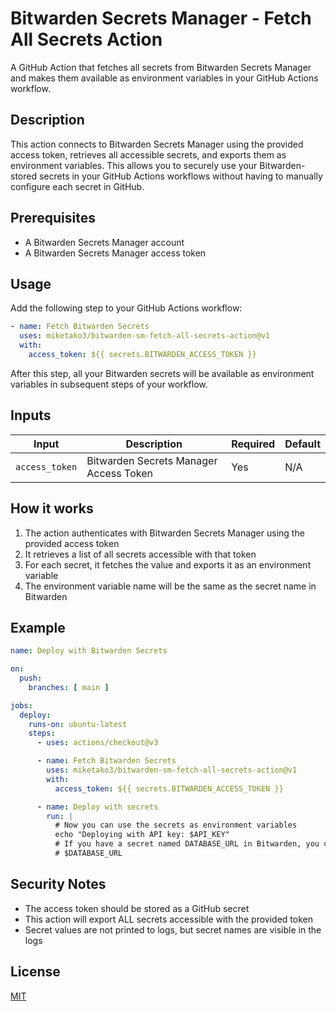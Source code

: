 # Bitwarden Secrets Manager - Fetch All Secrets Action

A GitHub Action that fetches all secrets from Bitwarden Secrets Manager and makes them available as environment
variables in your GitHub Actions workflow.

## Description

This action connects to Bitwarden Secrets Manager using the provided access token, retrieves all accessible secrets, and
exports them as environment variables. This allows you to securely use your Bitwarden-stored secrets in your GitHub
Actions workflows without having to manually configure each secret in GitHub.

## Prerequisites

- A Bitwarden Secrets Manager account
- A Bitwarden Secrets Manager access token

## Usage

Add the following step to your GitHub Actions workflow:

```yaml
- name: Fetch Bitwarden Secrets
  uses: miketako3/bitwarden-sm-fetch-all-secrets-action@v1
  with:
    access_token: ${{ secrets.BITWARDEN_ACCESS_TOKEN }}
```

After this step, all your Bitwarden secrets will be available as environment variables in subsequent steps of your
workflow.

## Inputs

| Input          | Description                            | Required | Default |
|----------------|----------------------------------------|----------|---------|
| `access_token` | Bitwarden Secrets Manager Access Token | Yes      | N/A     |

## How it works

1. The action authenticates with Bitwarden Secrets Manager using the provided access token
2. It retrieves a list of all secrets accessible with that token
3. For each secret, it fetches the value and exports it as an environment variable
4. The environment variable name will be the same as the secret name in Bitwarden

## Example

```yaml
name: Deploy with Bitwarden Secrets

on:
  push:
    branches: [ main ]

jobs:
  deploy:
    runs-on: ubuntu-latest
    steps:
      - uses: actions/checkout@v3

      - name: Fetch Bitwarden Secrets
        uses: miketako3/bitwarden-sm-fetch-all-secrets-action@v1
        with:
          access_token: ${{ secrets.BITWARDEN_ACCESS_TOKEN }}

      - name: Deploy with secrets
        run: |
          # Now you can use the secrets as environment variables
          echo "Deploying with API key: $API_KEY"
          # If you have a secret named DATABASE_URL in Bitwarden, you can use it as:
          # $DATABASE_URL
```

## Security Notes

- The access token should be stored as a GitHub secret
- This action will export ALL secrets accessible with the provided token
- Secret values are not printed to logs, but secret names are visible in the logs

## License

[MIT](LICENSE)
